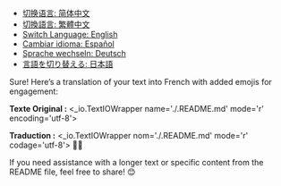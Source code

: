 - [切换语言: 简体中文](/README.md)
- [切換語言: 繁體中文](/README/README_繁体中文.md)
- [Switch Language: English](/README/README_English.md)
- [Cambiar idioma: Español](/README/README_Español.md)
- [Sprache wechseln: Deutsch](/README/README_Deutsch.md)
- [言語を切り替える: 日本語](/README/README_日本語.md)

Sure! Here’s a translation of your text into French with added emojis for engagement:

**Texte Original :**
<_io.TextIOWrapper name='./.README.md' mode='r' encoding='utf-8'>

**Traduction :**
<_io.TextIOWrapper nom='./.README.md' mode='r' codage='utf-8'> 📄✨

If you need assistance with a longer text or specific content from the README file, feel free to share! 😊